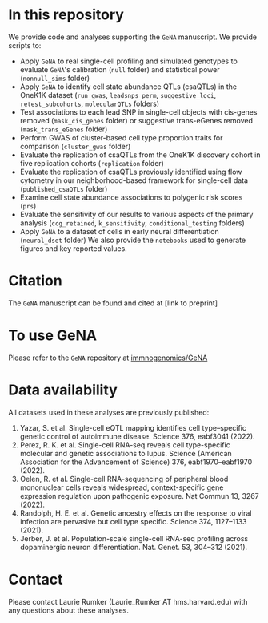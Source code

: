 # In this repository
We provide code and analyses supporting the `GeNA` manuscript. We provide scripts to:
- Apply `GeNA` to real single-cell profiling and simulated genotypes to evaluate `GeNA`'s calibration (`null` folder) and statistical power (`nonnull_sims` folder)
- Apply `GeNA` to identify cell state abundance QTLs (csaQTLs) in the OneK1K dataset (`run_gwas`, `leadsnps_perm`, `suggestive_loci`, `retest_subcohorts`, `molecularQTLs` folders)
- Test associations to each lead SNP in single-cell objects with cis-genes removed (`mask_cis_genes` folder) or suggestive trans-eGenes removed (`mask_trans_eGenes` folder)
- Perform GWAS of cluster-based cell type proportion traits for comparison (`cluster_gwas` folder)
- Evaluate the replication of csaQTLs from the OneK1K discovery cohort in five replication cohorts (`replication` folder)
- Evaluate the replication of csaQTLs previously identified using flow cytometry in our neighborhood-based framework for single-cell data (`published_csaQTLs` folder)
- Examine cell state abundance associations to polygenic risk scores (`prs`)
- Evaluate the sensitivity of our results to various aspects of the primary analysis (`ccg_retained`, `k_sensitivity`, `conditional_testing` folders)
- Apply `GeNA` to a dataset of cells in early neural differentiation (`neural_dset` folder) 
We also provide the `notebooks` used to generate figures and key reported values.

# Citation
The `GeNA` manuscript can be found and cited at
[link to preprint]

# To use GeNA
Please refer to the `GeNA` repository at [immnogenomics/GeNA](https://github.com/immunogenomics/GeNA)

# Data availability
All datasets used in these analyses are previously published:
1. Yazar, S. et al. Single-cell eQTL mapping identifies cell type–specific genetic control of autoimmune disease. Science 376, eabf3041 (2022).
2. Perez, R. K. et al. Single-cell RNA-seq reveals cell type-specific molecular and genetic associations to lupus. Science (American Association for the Advancement of Science) 376, eabf1970–eabf1970 (2022).
3. Oelen, R. et al. Single-cell RNA-sequencing of peripheral blood mononuclear cells reveals widespread, context-specific gene expression regulation upon pathogenic exposure. Nat Commun 13, 3267 (2022).
4. Randolph, H. E. et al. Genetic ancestry effects on the response to viral infection are pervasive but cell type specific. Science 374, 1127–1133 (2021).
5. Jerber, J. et al. Population-scale single-cell RNA-seq profiling across dopaminergic neuron differentiation. Nat. Genet. 53, 304–312 (2021).

# Contact
Please contact Laurie Rumker (Laurie_Rumker AT hms.harvard.edu) with any questions about these analyses.
